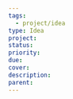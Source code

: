 ```yaml
---
tags:
  - project/idea
type: Idea
project:
status:
priority:
due:
cover:
description:
parent:
---
```

